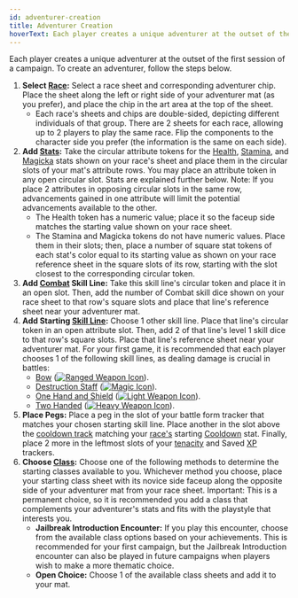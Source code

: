 ```yaml
---
id: adventurer-creation
title: Adventurer Creation
hoverText: Each player creates a unique adventurer at the outset of the first session of a campaign.
---
```


Each player creates a unique adventurer at the outset of the first session of a campaign. To create an adventurer, follow the steps below.

1. **Select [Race](/docs/adventurer/races/):** Select a race sheet and corresponding adventurer chip. Place the sheet along the left or right side of your adventurer mat (as you prefer), and place the chip in the art area at the top of the sheet.
   - Each race's sheets and chips are double-sided, depicting different individuals of that group. There are 2 sheets for each race, allowing up to 2 players to play the same race. Flip the components to the character side you prefer (the information is the same on each side).
2. **Add [Stats](/docs/adventurer/stats/):** Take the circular attribute tokens for the [Health](/docs/adventurer/stats/health), [Stamina](/docs/adventurer/stats/stamina), and [Magicka](/docs/adventurer/stats/magicka) stats shown on your race's sheet and place them in the circular slots of your mat's attribute rows. You may place an attribute token in any open circular slot. Stats are explained further below. Note: If you place 2 attributes in opposing circular slots in the same row, advancements gained in one attribute will limit the potential advancements available to the other.
   - The Health token has a numeric value; place it so the faceup side matches the starting value shown on your race sheet.
   - The Stamina and Magicka tokens do not have numeric values. Place them in their slots; then, place a number of square stat tokens of each stat's color equal to its starting value as shown on your race reference sheet in the square slots of its row, starting with the slot closest to the corresponding circular token.
3. **Add [Combat](/docs/adventurer/skill-lines/combat) Skill Line:** Take this skill line's circular token and place it in an open slot. Then, add the number of Combat skill dice shown on your race sheet to that row's square slots and place that line's reference sheet near your adventurer mat.
4. **Add Starting [Skill Line](/docs/adventurer/skill-lines/):** Choose 1 other skill line. Place that line's circular token in an open attribute slot. Then, add 2 of that line's level 1 skill dice to that row's square slots. Place that line's reference sheet near your adventurer mat. For your first game, it is recommended that each player chooses 1 of the following skill lines, as dealing damage is crucial in battles:
   - [Bow](/docs/adventurer/skill-lines/warrior/bow) ([<img src="/icons/ranged-weapon.svg" alt="Ranged Weapon Icon" class="icon-svg" />](docs/battles/battle-forms/ranged-weapon)).
   - [Destruction Staff](/docs/adventurer/skill-lines/mage/destruction-staff) ([<img src="/icons/magic.svg" alt="Magic Icon" class="icon-svg" />](docs/battles/battle-forms/magic)).
   - [One Hand and Shield](/docs/adventurer/skill-lines/warrior/one-hand-and-shield) ([<img src="/icons/light-weapon.svg" alt="Light Weapon Icon" class="icon-svg" />](docs/battles/battle-forms/light-weapon)).
   - [Two Handed](/docs/adventurer/skill-lines/warrior/two-handed) ([<img src="/icons/heavy-weapon.svg" alt="Heavy Weapon Icon" class="icon-svg" />](docs/battles/battle-forms/heavy-weapon)).
5. **Place Pegs:** Place a peg in the slot of your battle form tracker that matches your chosen starting skill line. Place another in the slot above the [cooldown track](/docs/glossary/cooldown-track) matching your [race's](/docs/adventurer/races/) starting [Cooldown](/docs/adventurer/stats/cooldown) stat. Finally, place 2 more in the leftmost slots of your [tenacity](/docs/glossary/tenacity) and Saved [XP](/docs/glossary/xp) trackers.
6. **Choose [Class](/docs/adventurer/classes):** Choose one of the following methods to determine the starting classes available to you. Whichever method you choose, place your starting class sheet with its novice side faceup along the opposite side of your adventurer mat from your race sheet. Important: This is a permanent choice, so it is recommended you add a class that complements your adventurer's stats and fits with the playstyle that interests you.
   - **Jailbreak Introduction Encounter:** If you play this encounter, choose from the available class options based on your achievements. This is recommended for your first campaign, but the Jailbreak Introduction encounter can also be played in future campaigns when players wish to make a more thematic choice.
   - **Open Choice:** Choose 1 of the available class sheets and add it to your mat.
